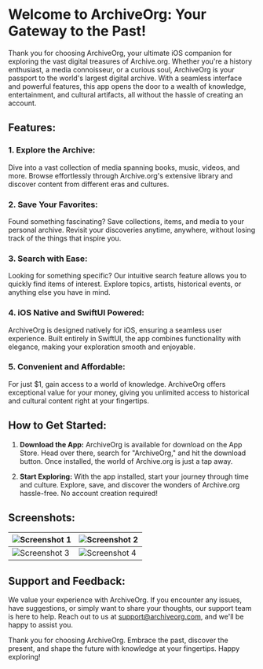 # Welcome to ArchiveOrg: Your Gateway to the Past!

Thank you for choosing ArchiveOrg, your ultimate iOS companion for exploring the vast digital treasures of Archive.org. Whether you're a history enthusiast, a media connoisseur, or a curious soul, ArchiveOrg is your passport to the world's largest digital archive. With a seamless interface and powerful features, this app opens the door to a wealth of knowledge, entertainment, and cultural artifacts, all without the hassle of creating an account.

## Features:

### 1. **Explore the Archive:**
   Dive into a vast collection of media spanning books, music, videos, and more. Browse effortlessly through Archive.org's extensive library and discover content from different eras and cultures.

### 2. **Save Your Favorites:**
   Found something fascinating? Save collections, items, and media to your personal archive. Revisit your discoveries anytime, anywhere, without losing track of the things that inspire you.

### 3. **Search with Ease:**
   Looking for something specific? Our intuitive search feature allows you to quickly find items of interest. Explore topics, artists, historical events, or anything else you have in mind.

### 4. **iOS Native and SwiftUI Powered:**
   ArchiveOrg is designed natively for iOS, ensuring a seamless user experience. Built entirely in SwiftUI, the app combines functionality with elegance, making your exploration smooth and enjoyable.

### 5. **Convenient and Affordable:**
   For just $1, gain access to a world of knowledge. ArchiveOrg offers exceptional value for your money, giving you unlimited access to historical and cultural content right at your fingertips.

## How to Get Started:

1. **Download the App:**
   ArchiveOrg is available for download on the App Store. Head over there, search for "ArchiveOrg," and hit the download button. Once installed, the world of Archive.org is just a tap away.

2. **Start Exploring:**
   With the app installed, start your journey through time and culture. Explore, save, and discover the wonders of Archive.org hassle-free. No account creation required!

## Screenshots:

![Screenshot 1](placeholder_link_1) | ![Screenshot 2](placeholder_link_2)
---|---
![Screenshot 3](placeholder_link_3) | ![Screenshot 4](placeholder_link_4)

## Support and Feedback:

We value your experience with ArchiveOrg. If you encounter any issues, have suggestions, or simply want to share your thoughts, our support team is here to help. Reach out to us at [support@archiveorg.com](mailto:support@archiveorg.com), and we'll be happy to assist you.

Thank you for choosing ArchiveOrg. Embrace the past, discover the present, and shape the future with knowledge at your fingertips. Happy exploring!
